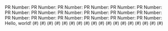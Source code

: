 PR Number: PR Number: PR Number: PR Number: PR Number: PR Number: PR Number: PR Number: PR Number: PR Number: PR Number: PR Number: PR Number: PR Number: PR Number: PR Number: PR Number: PR Number: Hello, world! (#) (#) (#) (#) (#) (#) (#) (#) (#) (#) (#) (#) (#) (#) (#) (#) (#) (#)
